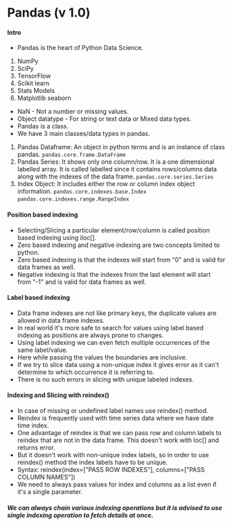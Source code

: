 # Pandas (v 1.0)

#### Intro
* Pandas is the heart of Python Data Science.
1. NumPy
2. SciPy
3. TensorFlow
4. Scikit learn
5. Stats Models
6. Matplotlib seaborn

* NaN - Not a number or missing values.
* Object datatype - For string or text data or Mixed data types.
* Pandas is a class.
* We have 3 main classes/data types in pandas.
1. Pandas Dataframe: An object in python terms and is an instance of class pandas.
    `pandas.core.frame.DataFrame`
2. Pandas Series: It shows only one column/row. It is a one dimensional labelled array.
   It is called labelled since it contains rows/columns data along with the indexes of the data frame.
    `pandas.core.series.Series`
3. Index Object: It includes either the row or column index object information.
    `pandas.core.indexes.base.Index`
    `pandas.core.indexes.range.RangeIndex`

#### Position based indexing

* Selecting/Slicing a particular element/row/column is called position based indexing using iloc[].
* Zero based indexing and negative indexing are two concepts limited to python.
* Zero based indexing is that the indexes will start from "0" and is valid for data frames as well.
* Negative indexing is that the indexes from the last element will start from "-1" and is valid for data frames as well.

#### Label based indexing

* Data frame indexes are not like primary keys, the duplicate values are allowed in data frame indexes.
* In real world it's more safe to search for values using label based indexing as positions are always prone to changes.
* Using label indexing we can even fetch multiple occurrences of the same label/value.
* Here while passing the values the boundaries are inclusive.
* If we try to slice data using a non-unique index it gives error as it can't determine to which occurrence it is referring to.
* There is no such errors in slicing with unique labeled indexes.

#### Indexing and Slicing with reindex()

* In case of missing or undefined label names use reindex() method.
* Reindex is frequently used with time series data where we have date time index.
* One advantage of reindex is that we can pass row and column labels to reindex that are not in the data frame. This doesn't work with loc[] and returns error.
* But it doesn't work with non-unique index labels, so in order to use reindex() method the index labels have to be unique.
* Syntax: reindex(index=["PASS ROW INDEXES"], columns=["PASS COLUMN NAMES"])
* We need to always pass values for index and columns as a list even if it's a single parameter.

##### *We can always chain various indexing operations but it is advised to use single indexing operation to fetch details at once.*
